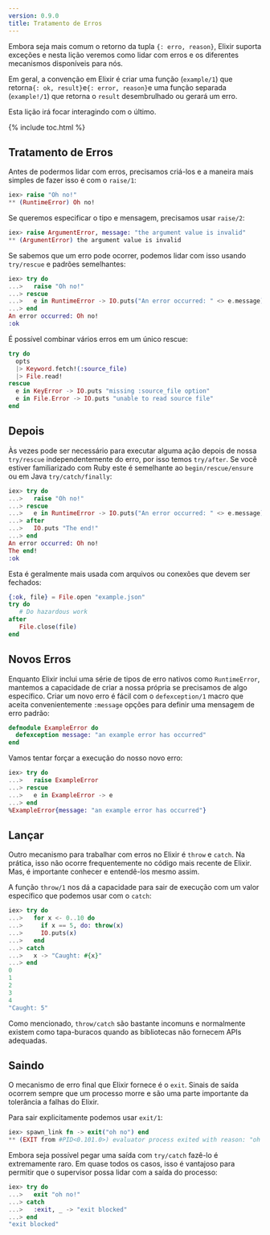 ```yaml
---
version: 0.9.0
title: Tratamento de Erros
---
```


Embora seja mais comum o retorno da tupla `{: erro, reason}`, Elixir suporta exceções e nesta lição veremos como lidar com erros e os diferentes mecanismos disponíveis para nós.

Em geral, a convenção em Elixir é criar uma função (`example/1`) que retorna` {: ok, result} `e` {: error, reason} `e uma função separada (`example!/1`) que retorna o `result` desembrulhado ou gerará um erro.

Esta lição irá focar interagindo com o último.

{% include toc.html %}

## Tratamento de Erros

Antes de podermos lidar com erros, precisamos criá-los e a maneira mais simples de fazer isso é com o `raise/1`:

```elixir
iex> raise "Oh no!"
** (RuntimeError) Oh no!
```

Se queremos especificar o tipo e mensagem, precisamos usar `raise/2`:

```elixir
iex> raise ArgumentError, message: "the argument value is invalid"
** (ArgumentError) the argument value is invalid
```

Se sabemos que um erro pode ocorrer, podemos lidar com isso usando `try/rescue` e padrões semelhantes:

```elixir
iex> try do
...>   raise "Oh no!"
...> rescue
...>   e in RuntimeError -> IO.puts("An error occurred: " <> e.message)
...> end
An error occurred: Oh no!
:ok
```

É possível combinar vários erros em um único rescue:

```elixir
try do
  opts
  |> Keyword.fetch!(:source_file)
  |> File.read!
rescue
  e in KeyError -> IO.puts "missing :source_file option"
  e in File.Error -> IO.puts "unable to read source file"
end
```

## Depois

Às vezes pode ser necessário para executar alguma ação depois de nossa `try/rescue` independentemente do erro, por isso temos `try/after`. Se você estiver familiarizado com Ruby este é semelhante ao `begin/rescue/ensure` ou em Java `try/catch/finally`:

```elixir
iex> try do
...>   raise "Oh no!"
...> rescue
...>   e in RuntimeError -> IO.puts("An error occurred: " <> e.message)
...> after
...>   IO.puts "The end!"
...> end
An error occurred: Oh no!
The end!
:ok
```

Esta é geralmente mais usada com arquivos ou conexões que devem ser fechados:

```elixir
{:ok, file} = File.open "example.json"
try do
   # Do hazardous work
after
   File.close(file)
end
```

## Novos Erros

Enquanto Elixir inclui uma série de tipos de erro nativos como `RuntimeError`, mantemos a capacidade de criar a nossa própria se precisamos de algo específico. Criar um novo erro é fácil com o `defexception/1` macro que aceita convenientemente `:message` opções para definir uma mensagem de erro padrão:

```elixir
defmodule ExampleError do
  defexception message: "an example error has occurred"
end
```

Vamos tentar forçar a execução do nosso novo erro:

```elixir
iex> try do
...>   raise ExampleError
...> rescue
...>   e in ExampleError -> e
...> end
%ExampleError{message: "an example error has occurred"}
```

## Lançar

Outro mecanismo para trabalhar com erros no Elixir é `throw` e `catch`. Na prática, isso não ocorre frequentemente no código mais recente de Elixir. Mas, é importante conhecer e entendê-los mesmo assim.

A função `throw/1` nos dá a capacidade para sair de execução com um valor específico que podemos usar com o `catch`:

```elixir
iex> try do
...>   for x <- 0..10 do
...>     if x == 5, do: throw(x)
...>     IO.puts(x)
...>   end
...> catch
...>   x -> "Caught: #{x}"
...> end
0
1
2
3
4
"Caught: 5"
```

Como mencionado, `throw/catch` são bastante incomuns e normalmente existem como tapa-buracos quando as bibliotecas não fornecem APIs adequadas.

## Saindo

O mecanismo de erro final que Elixir fornece é o `exit`. Sinais de saída ocorrem sempre que um processo morre e são uma parte importante da tolerância a falhas do Elixir.

Para sair explicitamente podemos usar `exit/1`:

```elixir
iex> spawn_link fn -> exit("oh no") end
** (EXIT from #PID<0.101.0>) evaluator process exited with reason: "oh no"
```

Embora seja possível pegar uma saída com `try/catch` fazê-lo é extremamente raro. Em quase todos os casos, isso é vantajoso para permitir que o supervisor possa lidar com a saída do processo:

```elixir
iex> try do
...>   exit "oh no!"
...> catch
...>   :exit, _ -> "exit blocked"
...> end
"exit blocked"
```

